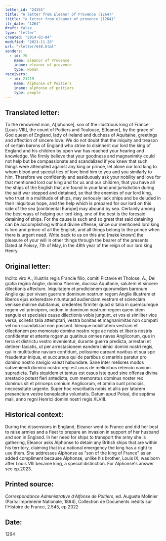 ```yaml
---
letter_id: "24355"
title: "A letter from Eleanor of Provence (1264)"
ititle: "a letter from eleanor of provence (1264)"
ltr_date: "1264"
draft: false
type: "letter"
created: "2014-03-04"
modified: "2021-11-28"
url: "/letter/648.html"
senders:
  - id: 76
    name: Eleanor of Provence
    iname: eleanor of provence
    type: woman
receivers:
  - id: 21219
    name: Alphonse of Poitiers
    iname: alphonse of poitiers
    type: people
---
```

<h2> Translated letter:</h2>To the renowned man, A[lphonse], son of the illustrious king of France [Louis VIII], the count of Poitiers and Toulouse, E[leanor], by the grace of God queen of England, lady of Ireland and duchess of Aquitaine, greetings and affection of sincere love.
We do not doubt that the iniquity and treason of certain barons of England who strive to disinherit our lord the king of England and his children by open war has reached your hearing and knowledge.  We firmly believe that your goodness and magnanimity could not help but be compassionate and scandalized if you knew that such things were attempted against any king or prince, let alone our lord king to whom blood and special ties of love bind him to you and you similarly to him.
Therefore we confidently and assiduously ask your nobility and love for that mentioned lord our king and for us and our children, that you have all the ships of the English that are found in your land and jurisdiction during the said war stopped and detained, so that the enemies of our lord king, who trust in a multitude of ships, may seriously lack ships and be deluded in their iniquitous hope, and the help which is prepared for our lord on this side of the sea [continental Europe] may abound by sea.  Certainly among the best ways of helping our lord king, one of the best is the foresaid detaining of ships.
For the cause is such and so great that said detaining can be accomplishing without divine offense, since our mentioned lord king is lord and prince of all the English, and all things belong to the prince when there is urgent need.  Write back to us on this and [make known] the pleasure of your will in other things through the bearer of the presents.
Dated at Poissy, 7th of May, in the 48th year of the reign of our lord king Henry.
<h2 class="mt-4"> Original letter:</h2>Inclito viro A., illustris regis Francie filio, comiti Pictavie et Tholose, A., Dei gratia regina Anglie, domina Ybernie, ducissa Aquitanie, salutem et sincere dilectionis affectum. Iniquitatem et prodicionem quorumdam baronum Anglie qui per vivam guerram dominum nostrum regem Anglie illustrem et liberos ejus exheredare nituntur,ad audienciam vestram et scienciam venisse minime dubitamus, credentes firmiter quod si talia in quemcumque regem vel principem, nedum in dominum nostrum regem quem idem sanguis et speciales cause dilectionis vobis jungunt, et vos ei similiter vice versa, sciretis talia attemptari, vestra bonitas et magnanimitas non compati vel non scandalizari non possent. Ideoque nobilitatem vestram et dilectionem pro memorato domino nostro rege ac nobis et liberis nostris confidenter et attente rogamus quatinus omnes naves Anglicorum, que in terra et districtu vestro invenientur, durante guerra predicta, arrestari et detineri faciatis, ut per arrestacionem eandem inimici domini nostri regis, qui in multitudine navium confidunt, potissime careant navibus et sua spe fraudentur iniqua, et succursus qui de partibus cismarinis paratur pro domino nostro navigio valeat habundare. Sane inter meliores modos subveniendi domino nostro regi est unus de melioribus retencio navium supradicta. Talis siquidem et tantus est casus iste quod sine offensa divina arestacio potest fieri antedicta, cum memoratus dominus noster rex dominus sit et princeps omnium Anglicorum, et omnia sunt principis, neccessitate urgente. Super hoc rescribatis nobis et aliis per latorem presencium vestre beneplacita voluntatis. Datum apud Poissi, die septima maii, anno regni Henrici domini nostri regis XLVIII.
<h2 class="mt-4"> Historical context:</h2>During the dissensions in England, Eleanor went to France and did her best to raise armies and a fleet to prepare an invasion in support of her husband and son in England.  In her need for ships to transport the army she is gathering, Eleanor asks Alphonse to detain any British ships that are within his territory, claiming that in a national emergency the king has a right to use them.  She addresses Alphonse as "son of the king of France" as an added compliment because Alphonse, unlike his brother, Louis IX, was born after Louis VIII became king, a special distinction.  For Alphonse's answer see ep.2023.
<h2 class="mt-4"> Printed source:</h2><p><em>Correspondance Administrative d'Alfonse de Poitiers</em>, ed. Auguste Molinier (Paris: Imprimerie Nationale, 1894), Collection de Documents inédits sur l'Histoire de France, 2.545, ep.2022</p><h2 class="mt-4"> Date:</h2>1264